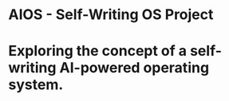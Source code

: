 # AIOS - Self-Writing OS Project
# Exploring the concept of a self-writing AI-powered operating system.